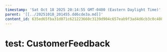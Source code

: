 ```yaml
---
timestamp: 'Sat Oct 18 2025 20:14:55 GMT-0400 (Eastern Daylight Time)'
parent: '[[../20251018_201455.dd6cde3a.md]]'
content_id: 635ed65fba31d071c621223660c3139d904c657eab9f3ad4d6cb3c0c408bc764
---
```


# test: CustomerFeedback
